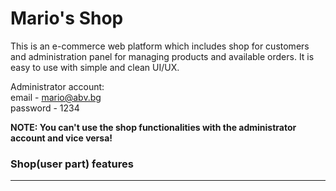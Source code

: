 <h1>Mario's Shop</h1>

This is an e-commerce web platform which includes shop for customers and administration panel for managing products and available orders. It is easy to use with simple and clean UI/UX.

Administrator account:<br />
email - mario@abv.bg<br />
password - 1234

<strong>NOTE: You can't use the shop functionalities with the administrator account and vice versa!</strong>

<h3>Shop(user part) features</h3>
<hr />